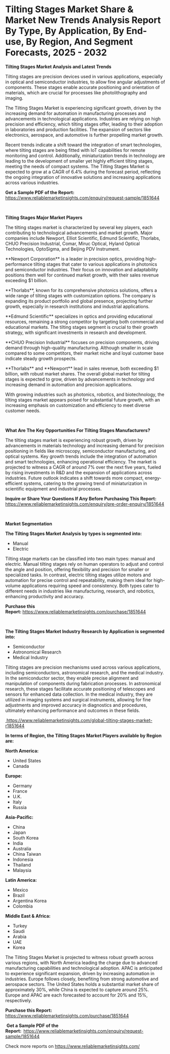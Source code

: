 <p><h1>Tilting Stages Market Share & Market New Trends Analysis Report By Type, By Application, By End-use, By Region, And Segment Forecasts, 2025 - 2032</h1></p><p><strong>Tilting Stages Market Analysis and Latest Trends</strong></p>
<p><p>Tilting stages are precision devices used in various applications, especially in optical and semiconductor industries, to allow fine angular adjustments of components. These stages enable accurate positioning and orientation of materials, which are crucial for processes like photolithography and imaging. </p><p>The Tilting Stages Market is experiencing significant growth, driven by the increasing demand for automation in manufacturing processes and advancements in technological applications. Industries are relying on high precision and efficiency, which tilting stages offer, leading to their adoption in laboratories and production facilities. The expansion of sectors like electronics, aerospace, and automotive is further propelling market growth.</p><p>Recent trends indicate a shift toward the integration of smart technologies, where tilting stages are being fitted with IoT capabilities for remote monitoring and control. Additionally, miniaturization trends in technology are leading to the development of smaller yet highly efficient tilting stages, meeting the needs of compact systems. The Tilting Stages Market is expected to grow at a CAGR of 6.4% during the forecast period, reflecting the ongoing integration of innovative solutions and increasing applications across various industries.</p></p>
<p><strong>Get a Sample PDF of the Report:&nbsp;</strong> <a href="https://www.reliablemarketinsights.com/enquiry/request-sample/1851644?utm_campaign=3036&utm_medium=2&utm_source=Github&utm_content=ia&utm_term=26032025&utm_id=tilting-stages">https://www.reliablemarketinsights.com/enquiry/request-sample/1851644</a></p>
<p>&nbsp;</p>
<p><strong>Tilting Stages Major Market Players</strong></p>
<p><p>The tilting stages market is characterized by several key players, each contributing to technological advancements and market growth. Major companies include Newport, Elliot Scientific, Edmund Scientific, Thorlabs, CHUO Precision Industrial, Comar, Miruc Optical, Hyland Optical Technologies, OptoSigma, and Beijing PDV Instrument.</p><p>**Newport Corporation** is a leader in precision optics, providing high-performance tilting stages that cater to various applications in photonics and semiconductor industries. Their focus on innovation and adaptability positions them well for continued market growth, with their sales revenue exceeding $1 billion.</p><p>**Thorlabs**, known for its comprehensive photonics solutions, offers a wide range of tilting stages with customization options. The company is expanding its product portfolio and global presence, projecting further growth, especially in research institutions and industrial applications.</p><p>**Edmund Scientific** specializes in optics and providing educational resources, remaining a strong competitor by targeting both commercial and educational markets. The tilting stages segment is crucial to their growth strategy, with significant investments in research and development.</p><p>**CHUO Precision Industrial** focuses on precision components, driving demand through high-quality manufacturing. Although smaller in scale compared to some competitors, their market niche and loyal customer base indicate steady growth prospects.</p><p>**Thorlabs** and **Newport** lead in sales revenue, both exceeding $1 billion, with robust market shares. The overall global market for tilting stages is expected to grow, driven by advancements in technology and increasing demand in automation and precision applications.</p><p>With growing industries such as photonics, robotics, and biotechnology, the tilting stages market appears poised for substantial future growth, with an increasing emphasis on customization and efficiency to meet diverse customer needs.</p></p>
<p>&nbsp;</p>
<p><strong>What Are The Key Opportunities For Tilting Stages Manufacturers?</strong></p>
<p><p>The tilting stages market is experiencing robust growth, driven by advancements in materials technology and increasing demand for precision positioning in fields like microscopy, semiconductor manufacturing, and optical systems. Key growth trends include the integration of automation and smart technologies, enhancing operational efficiency. The market is projected to witness a CAGR of around 7% over the next five years, fueled by rising investments in R&D and the expansion of applications across industries. Future outlook indicates a shift towards more compact, energy-efficient systems, catering to the growing trend of miniaturization in scientific equipment and industrial processes.</p></p>
<p><strong>Inquire or Share Your Questions If Any Before Purchasing This Report:</strong> <a href="https://www.reliablemarketinsights.com/enquiry/pre-order-enquiry/1851644?utm_campaign=3036&utm_medium=2&utm_source=Github&utm_content=ia&utm_term=26032025&utm_id=tilting-stages">https://www.reliablemarketinsights.com/enquiry/pre-order-enquiry/1851644</a></p>
<p>&nbsp;</p>
<p><strong>Market Segmentation</strong></p>
<p><strong>The Tilting Stages Market Analysis by types is segmented into:</strong></p>
<p><ul><li>Manual</li><li>Electric</li></ul></p>
<p><p>Tilting stage markets can be classified into two main types: manual and electric. Manual tilting stages rely on human operators to adjust and control the angle and position, offering flexibility and precision for smaller or specialized tasks. In contrast, electric tilting stages utilize motors and automation for precise control and repeatability, making them ideal for high-volume applications requiring speed and consistency. Both types cater to different needs in industries like manufacturing, research, and robotics, enhancing productivity and accuracy.</p></p>
<p><strong>Purchase this Report:&nbsp;</strong><a href="https://www.reliablemarketinsights.com/purchase/1851644?utm_campaign=3036&utm_medium=2&utm_source=Github&utm_content=ia&utm_term=26032025&utm_id=tilting-stages">https://www.reliablemarketinsights.com/purchase/1851644</a></p>
<p>&nbsp;</p>
<p><strong>The Tilting Stages Market Industry Research by Application is segmented into:</strong></p>
<p><ul><li>Semiconductor</li><li>Astronomical Research</li><li>Medical Industry</li></ul></p>
<p><p>Tilting stages are precision mechanisms used across various applications, including semiconductors, astronomical research, and the medical industry. In the semiconductor sector, they enable precise alignment and manipulation of components during fabrication processes. In astronomical research, these stages facilitate accurate positioning of telescopes and sensors for enhanced data collection. In the medical industry, they are utilized in imaging systems and surgical instruments, allowing for fine adjustments and improved accuracy in diagnostics and procedures, ultimately enhancing performance and outcomes in these fields.</p></p>
<p><a href="https://www.reliablemarketinsights.com/global-tilting-stages-market-r1851644?utm_campaign=3036&utm_medium=2&utm_source=Github&utm_content=ia&utm_term=26032025&utm_id=tilting-stages">&nbsp;https://www.reliablemarketinsights.com/global-tilting-stages-market-r1851644</a></p>
<p><strong>In terms of Region, the Tilting Stages Market Players available by Region are:</strong></p>
<p>
    <p> <strong> North America: </strong>
        <ul>
            <li>United States</li>
            <li>Canada</li>
        </ul>
        </p> 
    <p> <strong> Europe: </strong>
        <ul>
            <li>Germany</li>
            <li>France</li>
            <li>U.K.</li>
            <li>Italy</li>
            <li>Russia</li>
        </ul>
        </p> 
    <p> <strong> Asia-Pacific: </strong>
        <ul>
            <li>China</li>
            <li>Japan</li>
            <li>South Korea</li>
            <li>India</li>
            <li>Australia</li>
            <li>China Taiwan</li>
            <li>Indonesia</li>
            <li>Thailand</li>
            <li>Malaysia</li>
        </ul>
        </p> 
    <p> <strong> Latin America: </strong>
        <ul>
            <li>Mexico</li>
            <li>Brazil</li>
            <li>Argentina Korea</li>
            <li>Colombia</li>
        </ul>
        </p> 
    <p> <strong> Middle East & Africa: </strong>
        <ul>
            <li>Turkey</li>
            <li>Saudi</li>
            <li>Arabia</li>
            <li>UAE</li>
            <li>Korea</li>
        </ul>
    </p>
    </p>
<p><p>The Tilting Stages Market is projected to witness robust growth across various regions, with North America leading the charge due to advanced manufacturing capabilities and technological adoption. APAC is anticipated to experience significant expansion, driven by increasing automation in industries. Europe follows closely, benefiting from strong automotive and aerospace sectors. The United States holds a substantial market share of approximately 30%, while China is expected to capture around 25%. Europe and APAC are each forecasted to account for 20% and 15%, respectively.</p></p>
<p><strong>Purchase this Report: </strong><a href="https://www.reliablemarketinsights.com/purchase/1851644?utm_campaign=3036&utm_medium=2&utm_source=Github&utm_content=ia&utm_term=26032025&utm_id=tilting-stages">https://www.reliablemarketinsights.com/purchase/1851644</a></p>
<p>&nbsp;<strong>Get a Sample PDF of the Report:&nbsp;&nbsp;</strong><a href="https://www.reliablemarketinsights.com/enquiry/request-sample/1851644?utm_campaign=3036&utm_medium=2&utm_source=Github&utm_content=ia&utm_term=26032025&utm_id=tilting-stages">https://www.reliablemarketinsights.com/enquiry/request-sample/1851644</a></p>
<p><strong></strong></p>
<p>Check more reports on <a href="https://www.reliablemarketinsights.com/?utm_campaign=3036&utm_medium=2&utm_source=Github&utm_content=ia&utm_term=26032025&utm_id=tilting-stages">https://www.reliablemarketinsights.com/</a></p>